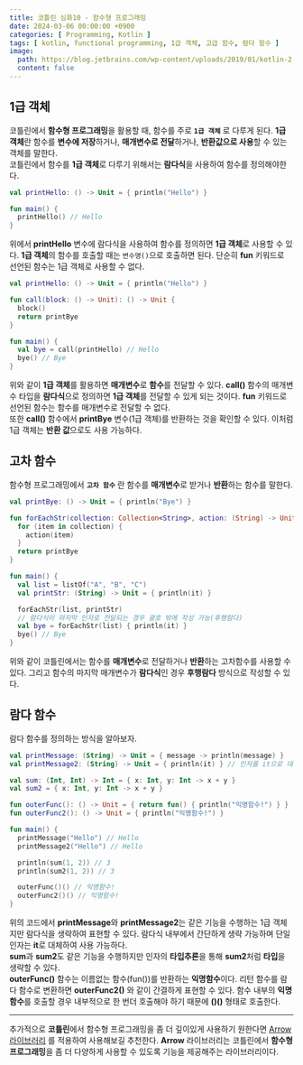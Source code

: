 ```yaml
---
title: 코틀린 심화10 - 함수형 프로그래밍
date: 2024-03-06 00:00:00 +0900
categories: [ Programming, Kotlin ]
tags: [ kotlin, functional programming, 1급 객체, 고급 함수, 람다 함수 ]
image:
  path: https://blog.jetbrains.com/wp-content/uploads/2019/01/kotlin-2.svg
  content: false
---
```


## **1급 객체**

코틀린에서 **함수형 프로그래밍**을 활용할 때, 함수를 주로 **`1급 객체`** 로 다루게 된다.
**1급 객체**란 함수를 **변수에 저장**하거나, **매개변수로 전달**하거나, **반환값으로 사용**할 수 있는 객체를 말한다.  
코틀린에서 함수를 **1급 객체**로 다루기 위해서는 **람다식**을 사용하여 함수를 정의해야한다.

```kotlin
val printHello: () -> Unit = { println("Hello") }

fun main() {
  printHello() // Hello
}
```

위에서 **printHello** 변수에 람다식을 사용하여 함수를 정의하면 **1급 객체**로 사용할 수 있다.
**1급 객체**의 함수를 호출할 때는 `변수명()`으로 호출하면 된다. 단순히 **fun** 키워드로 선언된 함수는 1급 객체로 사용할 수 없다.

```kotlin
val printHello: () -> Unit = { println("Hello") }

fun call(block: () -> Unit): () -> Unit {
  block()
  return printBye
}

fun main() {
  val bye = call(printHello) // Hello
  bye() // Bye
}
```

위와 같이 **1급 객체**를 활용하면 **매개변수**로 **함수**를 전달할 수 있다.
**call()** 함수의 매개변수 타입을 **람다식**으로 정의하면 **1급 객체**를 전달할 수 있게 되는 것이다.
**fun** 키워드로 선언된 함수는 함수를 매개변수로 전달할 수 없다.  
또한 **call()** 함수에서 **printBye** 변수(1급 객체)를 반환하는 것을 확인할 수 있다.
이처럼 1급 객체는 **반환 값**으로도 사용 가능하다.

## **고차 함수**

함수형 프로그래밍에서 **`고차 함수`** 란 함수를 **매개변수**로 받거나 **반환**하는 함수를 말한다.

```kotlin
val printBye: () -> Unit = { println("Bye") }

fun forEachStr(collection: Collection<String>, action: (String) -> Unit): () -> Unit {
  for (item in collection) {
    action(item)
  }
  return printBye
}

fun main() {
  val list = listOf("A", "B", "C")
  val printStr: (String) -> Unit = { println(it) }

  forEachStr(list, printStr)
  // 람다식이 마지막 인자로 전달되는 경우 괄호 밖에 작성 가능(후행람다)
  val bye = forEachStr(list) { println(it) }
  bye() // Bye
}
```

위와 같이 코틀린에서는 함수를 **매개변수**로 전달하거나 **반환**하는 고차함수를 사용할 수 있다.
그리고 함수의 마지막 매개변수가 **람다식**인 경우 **후행람다** 방식으로 작성할 수 있다.

## **람다 함수**

람다 함수를 정의하는 방식을 알아보자.

```kotlin
val printMessage: (String) -> Unit = { message -> println(message) }
val printMessage2: (String) -> Unit = { println(it) } // 인자를 it으로 대체 가능

val sum: (Int, Int) -> Int = { x: Int, y: Int -> x + y }
val sum2 = { x: Int, y: Int -> x + y }

fun outerFunc(): () -> Unit = { return fun() { println("익명함수!") } }
fun outerFunc2(): () -> Unit = { println("익명함수!") }

fun main() {
  printMessage("Hello") // Hello
  printMessage2("Hello") // Hello

  println(sum(1, 2)) // 3
  println(sum2(1, 2)) // 3

  outerFunc()() // 익명함수!
  outerFunc2()() // 익명함수!
}
```

위의 코드에서 **printMessage**와 **printMessage2**는 같은 기능을 수행하는 1급 객체지만 람다식을 생략하여 표현할 수 있다.
람다식 내부에서 간단하게 생략 가능하며 단일 인자는 **it**로 대체하여 사용 가능하다.  
**sum**과 **sum2**도 같은 기능을 수행하지만 인자의 **타입추론**을 통해 **sum2**처럼 **타입**을 생략할 수 있다.  
**outerFunc()** 함수는 이름없는 함수(fun())를 반환하는 **익명함수**이다.
리턴 함수를 람다 함수로 변환하면 **outerFunc2()** 와 같이 간결하게 표현할 수 있다.
함수 내부의 **익명함수**를 호출할 경우 내부적으로 한 번더 호출해야 하기 때문에 **()()** 형태로 호출한다.

---



추가적으로 **코틀린**에서 함수형 프로그래밍을 좀 더 깊이있게 사용하기 원한다면
[Arrow 라이브러리](https://arrow-kt.io/) 를 적용하여 사용해보길 추천한다.
**Arrow** 라이브러리는 코틀린에서 **함수형 프로그래밍**을 좀 더 다양하게 사용할 수 있도록 기능을 제공해주는 라이브러리이다.
